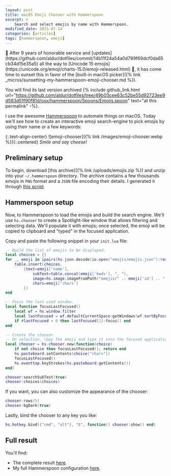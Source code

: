 ```yaml
---
layout: post
title: macOS Emoji Chooser with Hammerspoon
excerpt: >
    Search and select emojis by name with Hammerspoon.
modified_date: 2025-07-14
categories: [articles]
tags: [hammerspoon, emoji]
---
```


<div class="tip" markdown="1"> 
🌅 After 9 years of honorable service and
[updates](https://github.com/aldur/dotfiles/commit/14b11f24a54a0d799f69dcf0da65cb34d15e35a5)
all the way to [Unicode 15
emojis](https://unicode.org/emoji/charts-15.0/emoji-released.html) 🪼, it has
come time to sunset this in favor of the [built-in macOS picker]({% link _micros/sunsetting-my-hammerspoon-emoji-chooser.md  %}).

You will find its last version archived {% include
github_link.html
url="https://github.com/aldur/dotfiles/tree/49b03cee63c52be55d92723ee9d583d51f90f81d/osx/hammerspoon/Spoons/Emojis.spoon"
text="at this permalink" -%}.
</div>

I use the awesome [Hammerspoon](https://github.com/Hammerspoon/hammerspoon) to
automate things on macOS. Today we'll see how to create an interactive emoji
search-engine to pick emojis by using their name or a few keywords:

{:.text-align-center}
![emoji-chooser]({% link /images/emoji-chooser.webp %}){:.centered}
*Smile and say cheese!*

## Preliminary setup

To begin, download [this archive]({% link /uploads/emojis.zip %}) and unzip into
your `~/.hammerspoon` directory. The archive contains a few thousands emojis in
`PNG` format and a `JSON` file encoding their details. I generated it through
[this script](https://gist.github.com/aldur/6b591c582db8a9134f31263f95cccfc2).

## Hammerspoon setup

Now, to Hammerspoon to load the emojis and build the search engine. We'll use
`hs.chooser` to create a Spotlight-like window that allows filtering and
selecting data. We'll populate it with emojis; once selected, the emoji will be
copied to clipboard and "typed" in the focused application.

Copy and paste the following snippet in your `init.lua` file:

```lua
-- Build the list of emojis to be displayed.
local choices = {}
for _, emoji in ipairs(hs.json.decode(io.open("emojis/emojis.json"):read())) do
    table.insert(choices,
        {text=emoji['name'],
            subText=table.concat(emoji['kwds'], ", "),
            image=hs.image.imageFromPath("emojis/" .. emoji['id'] .. ".png"),
            chars=emoji['chars']
        })
end

-- Focus the last used window.
local function focusLastFocused()
    local wf = hs.window.filter
    local lastFocused = wf.defaultCurrentSpace:getWindows(wf.sortByFocusedLast)
    if #lastFocused > 0 then lastFocused[1]:focus() end
end

-- Create the chooser.
-- On selection, copy the emoji and type it into the focused application.
local chooser = hs.chooser.new(function(choice)
    if not choice then focusLastFocused(); return end
    hs.pasteboard.setContents(choice["chars"])
    focusLastFocused()
    hs.eventtap.keyStrokes(hs.pasteboard.getContents())
end)

chooser:searchSubText(true)
chooser:choices(choices)
```

If you want, you can also customize the appearance of the chooser:

```lua
chooser:rows(5)
chooser:bgDark(true)
```

Lastly, bind the chooser to any key you like:

```lua
hs.hotkey.bind({"cmd", "alt"}, "E", function() chooser:show() end)
```

## Full result

You'll find:

- The complete result
  [here](https://github.com/aldur/dotfiles/tree/master/osx/hammerspoon/Spoons/Emojis.spoon).
- My full Hammerspoon configuration
  [here](https://github.com/aldur/dotfiles/tree/master/osx/hammerspoon).
